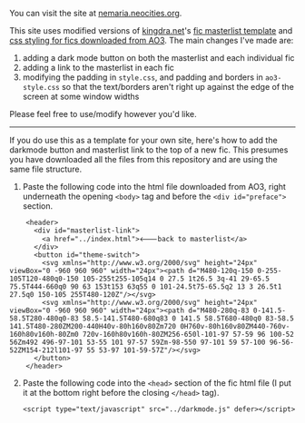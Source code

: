 You can visit the site at [nemaria.neocities.org](https://nemaria.neocities.org/).

This site uses modified versions of [kingdra.net](https://kingdra.net/fan/)'s [fic masterlist template](https://kingdra.net/masterlist-template/) and [css styling for fics downloaded from AO3](https://kingdra.net/fan/ao3css/).
The main changes I've made are:
1. adding a dark mode button on both the masterlist and each individual fic
2. adding a link to the masterlist in each fic
3. modifying the padding in `style.css`, and padding and borders in `ao3-style.css` so that the text/borders aren't right up against the edge of the screen at some window widths

Please feel free to use/modify however you'd like.


***


If you do use this as a template for your own site, here's how to add the darkmode button and masterlist link to the top of a new fic. This presumes you have downloaded all the files from this repository and are using the same file structure.

1. Paste the following code into the html file downloaded from AO3, right underneath the opening ``<body>`` tag and before the ``<div id="preface">`` section.
  
```
    <header>
      <div id="masterlist-link">
        <a href="../index.html">🡐back to masterlist</a>
      </div>
      <button id="theme-switch">
        <svg xmlns="http://www.w3.org/2000/svg" height="24px" viewBox="0 -960 960 960" width="24px"><path d="M480-120q-150 0-255-105T120-480q0-150 105-255t255-105q14 0 27.5 1t26.5 3q-41 29-65.5 75.5T444-660q0 90 63 153t153 63q55 0 101-24.5t75-65.5q2 13 3 26.5t1 27.5q0 150-105 255T480-120Z"/></svg>
        <svg xmlns="http://www.w3.org/2000/svg" height="24px" viewBox="0 -960 960 960" width="24px"><path d="M480-280q-83 0-141.5-58.5T280-480q0-83 58.5-141.5T480-680q83 0 141.5 58.5T680-480q0 83-58.5 141.5T480-280ZM200-440H40v-80h160v80Zm720 0H760v-80h160v80ZM440-760v-160h80v160h-80Zm0 720v-160h80v160h-80ZM256-650l-101-97 57-59 96 100-52 56Zm492 496-97-101 53-55 101 97-57 59Zm-98-550 97-101 59 57-100 96-56-52ZM154-212l101-97 55 53-97 101-59-57Z"/></svg>
      </button>
    </header>
```

2. Paste the following code into the `<head>` section of the fic html file (I put it at the bottom right before the closing `</head>` tag).

    `<script type="text/javascript" src="../darkmode.js" defer></script>`

